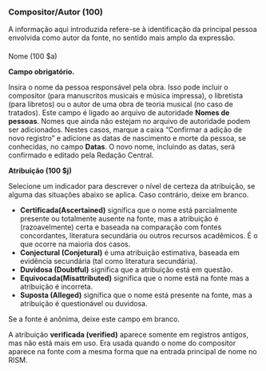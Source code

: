 ### Compositor/Autor (100)

A informação aqui introduzida refere-se à identificação da principal pessoa envolvida como autor da fonte, no sentido mais amplo da expressão.

####

####

Nome (100 $a)

**Campo obrigatório.**

Insira o nome da pessoa responsável pela obra. Isso pode incluir o compositor (para manuscritos musicais e música impressa), o libretista (para libretos) ou o autor de uma obra de teoria musical (no caso de tratados). Este campo é ligado ao arquivo de autoridade **Nomes de pessoas**. Nomes que ainda não estejam no arquivo de autoridade podem ser adicionados. Nestes casos, marque a caixa “Confirmar a adição de novo registro” e adicione as datas de nascimento e morte da pessoa, se conhecidas, no campo **Datas**. O novo nome, incluindo as datas, será confirmado e editado pela Redação Central.

**Atribuição (100 $j)**

Selecione um indicador para descrever o nível de certeza da atribuição, se alguma das situações abaixo se aplica. Caso contrário, deixe em branco.

- **Certificada(Ascertained)** significa que o nome está parcialmente presente ou totalmente ausente na fonte, mas a atribuição é (razoavelmente) certa e baseada na comparação com fontes concordantes, literatura secundária ou outros recursos acadêmicos. É o que ocorre na maioria dos casos.
- **Conjectural (Conjetural)** é uma atribuição estimativa, baseada em evidência secundária (tal como literatura secundária).
- **Duvidosa (Doubtful)** significa que a atribuição está em questão.
- **Equivocada(Misattributed)** significa que o nome está na fonte mas a atribuição é incorreta.
- **Suposta (Alleged)** significa que o nome está presente na fonte, mas a atribuição é questionável ou duvidosa.

Se a fonte é anônima, deixe este campo em branco.

A atribuição **verificada (verified)** aparece somente em registros antigos, mas não está mais em uso. Era usada quando o nome do compositor aparece na fonte com a mesma forma que na entrada principal de nome no RISM.
